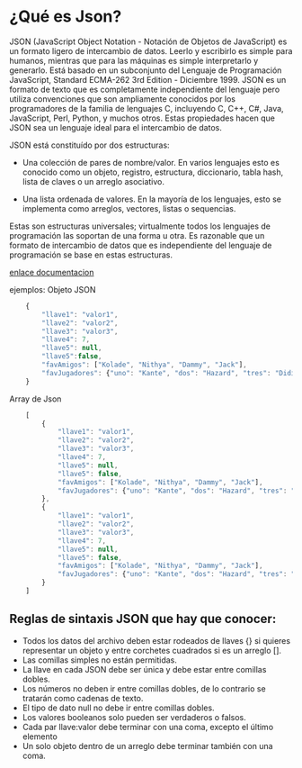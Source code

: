 # ¿Qué es Json?

JSON (JavaScript Object Notation - Notación de Objetos de JavaScript) es un formato ligero de intercambio de datos. Leerlo y escribirlo es simple para humanos, mientras que para las máquinas es simple interpretarlo y generarlo. Está basado en un subconjunto del Lenguaje de Programación JavaScript, Standard ECMA-262 3rd Edition - Diciembre 1999. JSON es un formato de texto que es completamente independiente del lenguaje pero utiliza convenciones que son ampliamente conocidos por los programadores de la familia de lenguajes C, incluyendo C, C++, C#, Java, JavaScript, Perl, Python, y muchos otros. Estas propiedades hacen que JSON sea un lenguaje ideal para el intercambio de datos.

JSON está constituído por dos estructuras:

- Una colección de pares de nombre/valor. En varios lenguajes esto es conocido como un objeto, registro, estructura, diccionario, tabla hash, lista de claves o un arreglo asociativo.


- Una lista ordenada de valores. En la mayoría de los lenguajes, esto se implementa como arreglos, vectores, listas o sequencias.

Estas son estructuras universales; virtualmente todos los lenguajes de programación las soportan de una forma u otra. Es razonable que un formato de intercambio de datos que es independiente del lenguaje de programación se base en estas estructuras.

[enlace documentacion](https://www.json.org/json-es.html)

ejemplos:
Objeto JSON
```javascript
    {
        "llave1": "valor1",
        "llave2": "valor2",
        "llave3": "valor3",
        "llave4": 7,
        "llave5": null,
        "llave5":false,
        "favAmigos": ["Kolade", "Nithya", "Dammy", "Jack"],
        "favJugadores": {"uno": "Kante", "dos": "Hazard", "tres": "Didier"}
    }
```
Array de Json
```javascript
    [
        {
            "llave1": "valor1",
            "llave2": "valor2",
            "llave3": "valor3",
            "llave4": 7,
            "llave5": null,
            "llave5": false,
            "favAmigos": ["Kolade", "Nithya", "Dammy", "Jack"],
            "favJugadores": {"uno": "Kante", "dos": "Hazard", "tres": "Didier"}
        },
        {
            "llave1": "valor1",
            "llave2": "valor2",
            "llave3": "valor3",
            "llave4": 7,
            "llave5": null,
            "llave5": false,
            "favAmigos": ["Kolade", "Nithya", "Dammy", "Jack"],
            "favJugadores": {"uno": "Kante", "dos": "Hazard", "tres": "Didier"}
        }
    ]
```


## Reglas de sintaxis JSON que hay que conocer:
- Todos los datos del archivo deben estar rodeados de llaves {} si quieres representar un objeto y entre corchetes cuadrados si es un arreglo [].
- Las comillas simples no están permitidas.
- La llave en cada JSON debe ser única y debe estar entre comillas dobles.
- Los números no deben ir entre comillas dobles, de lo contrario se tratarán como cadenas de texto.
- El tipo de dato null no debe ir entre comillas dobles.
- Los valores booleanos solo pueden ser verdaderos o falsos.
- Cada par llave:valor debe terminar con una coma, excepto el último elemento
- Un solo objeto dentro de un arreglo debe terminar también con una coma.


